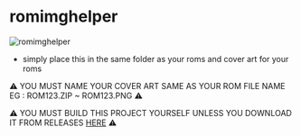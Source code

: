# romimghelper

![romimghelper](https://github.com/XMW-USER/romimghelper/assets/170467467/c4010977-a4ca-416e-a370-2d6f14653d6b)

- simply place this in the same folder as your roms and cover art for your roms 

⚠️ YOU MUST NAME YOUR COVER ART SAME AS YOUR ROM FILE NAME EG : ROM123.ZIP ~ ROM123.PNG ⚠️


⚠️ YOU MUST BUILD THIS PROJECT YOURSELF UNLESS YOU DOWNLOAD IT FROM RELEASES [HERE](https://github.com/XMW-USER/romimghelper/releases) ⚠️
